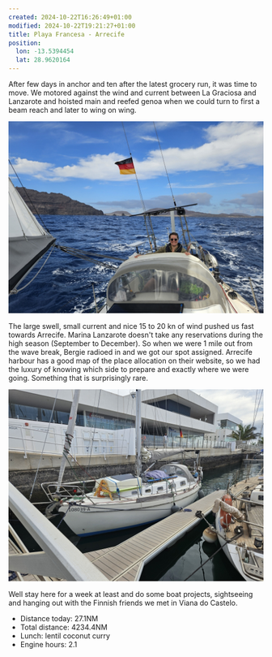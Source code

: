```yaml
---
created: 2024-10-22T16:26:49+01:00
modified: 2024-10-22T19:21:27+01:00
title: Playa Francesa - Arrecife
position:
  lon: -13.5394454
  lat: 28.9620164
---
```


After few days in anchor and ten after the latest grocery run, it was time to move. We motored against the wind and current between La Graciosa and Lanzarote and hoisted main and reefed genoa when we could turn to first a beam reach and later to wing on wing.

![Image](../2024/aad0992ced256d957ce6fbb3c49f66a5.jpg) 

The large swell, small current and nice 15 to 20 kn of wind pushed us fast towards Arrecife. Marina Lanzarote doesn't take any reservations during the high season (September to December). So when we were 1 mile out from the wave break, Bergie radioed in and we got our spot assigned. Arrecife harbour has a good map of the place allocation on their website, so we had the luxury of knowing which side to prepare and exactly where we were going. Something that is surprisingly rare. 

![Image](../2024/ba221da3b7d202e8d2ac0367556e37db.jpg) 

Well stay here for a week at least and do some boat projects, sightseeing and hanging out with the Finnish friends we met in Viana do Castelo.

* Distance today: 27.1NM
* Total distance: 4234.4NM
* Lunch: lentil coconut curry
* Engine hours: 2.1
